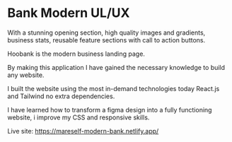 # Bank Modern UL/UX

With a stunning opening section, high quality images and gradients, business stats, reusable feature sections with call to action buttons.

Hoobank is the modern business landing page.

By making this application I have gained the necessary knowledge to build any website.

I built the website using the most in-demand technologies today React.js and Tailwind no extra dependencies.

I have learned how to transform a figma design into a fully functioning website, i improve my CSS and responsive skills.

Live site: https://mareself-modern-bank.netlify.app/
